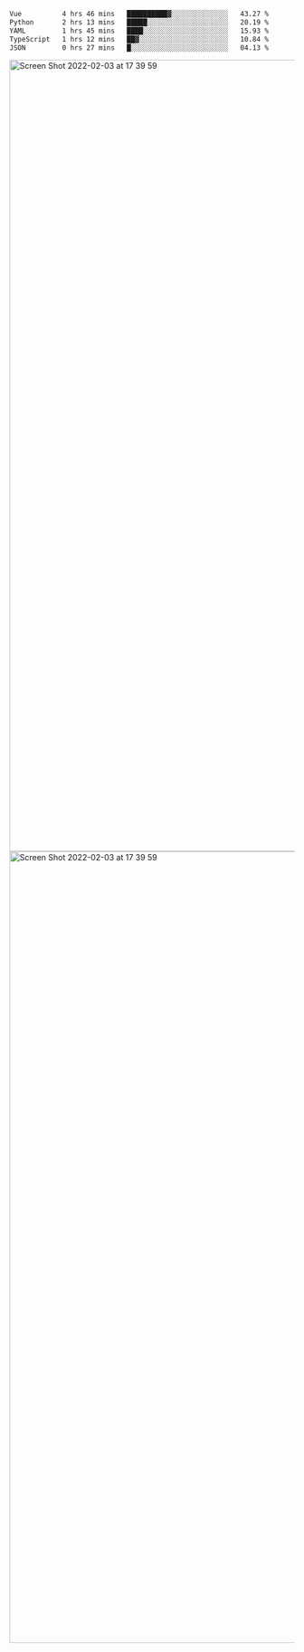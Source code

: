 <!--START_SECTION:waka-->

```txt
Vue          4 hrs 46 mins   ██████████▓░░░░░░░░░░░░░░   43.27 %
Python       2 hrs 13 mins   █████░░░░░░░░░░░░░░░░░░░░   20.19 %
YAML         1 hrs 45 mins   ████░░░░░░░░░░░░░░░░░░░░░   15.93 %
TypeScript   1 hrs 12 mins   ██▓░░░░░░░░░░░░░░░░░░░░░░   10.84 %
JSON         0 hrs 27 mins   █░░░░░░░░░░░░░░░░░░░░░░░░   04.13 %
```

<!--END_SECTION:waka-->

<img width="1400" alt="Screen Shot 2022-02-03 at 17 39 59" src="https://user-images.githubusercontent.com/45716542/152387304-f2b60485-53a6-4f4b-a818-5cefb1b0c0ae.png">
<img width="1400" alt="Screen Shot 2022-02-03 at 17 39 59" src="https://user-images.githubusercontent.com/45716542/152387273-ea5cdf21-2a45-44da-8bef-00c1763b1d42.png">
